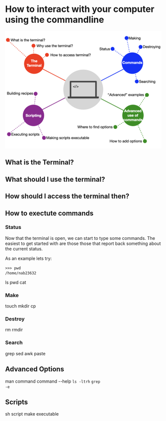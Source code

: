 # How to interact with your computer using the commandline

![Overview of part 1](./Figures/mapBasicCommandLine/mapBasicCommandLine.001.png?raw=true')

## What is the Terminal?

## What should I use the terminal?

## How should I access the terminal then?

## How to exectute commands

### Status

Now that the terminal is open, we can start to type some commands. The easiest to get
started with are those those that report back something about the current status.

As an example lets try:

    >>> pwd
    /home/nab23632


ls
pwd
cat

### Make

touch
mkdir
cp

### Destroy

rm
rmdir

### Search

grep
sed
awk
paste

## Advanced Options

man command
command --help
<code>ls -ltrh</code>
<code>grep -e</code>

## Scripts

sh script
make executable
